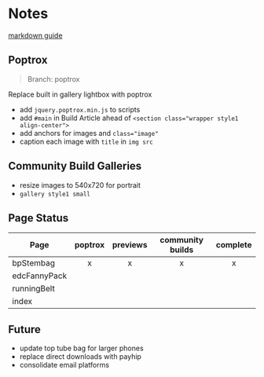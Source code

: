 # Notes

[markdown guide](https://www.markdownguide.org/basic-syntax/)

## Poptrox

> Branch: poptrox

Replace built in gallery lightbox with poptrox

* add `jquery.poptrox.min.js` to scripts
* add `#main` in Build Article ahead of `<section class="wrapper style1 align-center">`
* add anchors for images and `class="image"`
* caption each image with `title` in  `img src`


## Community Build Galleries

* resize images to 540x720 for portrait
* `gallery style1 small`


## Page Status

| Page  | poptrox  | previews  | community builds  | complete  |
|---|:-:|:-:|:-:|:-:|
| bpStembag  | x  |  x |  x |  x |
| edcFannyPack  |   |   |   |   |
| runningBelt  |   |   |   |   |
| index  |   |   |   |   |


## Future

* update top tube bag for larger phones
* replace direct downloads with payhip
* consolidate email platforms